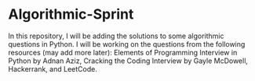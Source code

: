 # Algorithmic-Sprint

In this repository, I will be adding the solutions to some algorithmic questions in Python. I will be working on the questions from the following resources (may add more later): Elements of Programming Interview in Python by Adnan Aziz, Cracking the Coding Interview by Gayle McDowell, Hackerrank, and LeetCode. 
